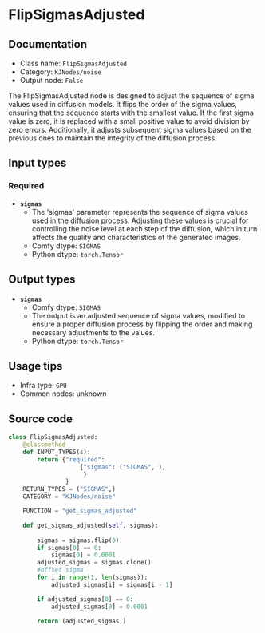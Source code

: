 # FlipSigmasAdjusted
## Documentation
- Class name: `FlipSigmasAdjusted`
- Category: `KJNodes/noise`
- Output node: `False`

The FlipSigmasAdjusted node is designed to adjust the sequence of sigma values used in diffusion models. It flips the order of the sigma values, ensuring that the sequence starts with the smallest value. If the first sigma value is zero, it is replaced with a small positive value to avoid division by zero errors. Additionally, it adjusts subsequent sigma values based on the previous ones to maintain the integrity of the diffusion process.
## Input types
### Required
- **`sigmas`**
    - The 'sigmas' parameter represents the sequence of sigma values used in the diffusion process. Adjusting these values is crucial for controlling the noise level at each step of the diffusion, which in turn affects the quality and characteristics of the generated images.
    - Comfy dtype: `SIGMAS`
    - Python dtype: `torch.Tensor`
## Output types
- **`sigmas`**
    - Comfy dtype: `SIGMAS`
    - The output is an adjusted sequence of sigma values, modified to ensure a proper diffusion process by flipping the order and making necessary adjustments to the values.
    - Python dtype: `torch.Tensor`
## Usage tips
- Infra type: `GPU`
- Common nodes: unknown


## Source code
```python
class FlipSigmasAdjusted:
    @classmethod
    def INPUT_TYPES(s):
        return {"required":
                    {"sigmas": ("SIGMAS", ),
                     }
                }
    RETURN_TYPES = ("SIGMAS",)
    CATEGORY = "KJNodes/noise"

    FUNCTION = "get_sigmas_adjusted"

    def get_sigmas_adjusted(self, sigmas):
        
        sigmas = sigmas.flip(0)
        if sigmas[0] == 0:
            sigmas[0] = 0.0001
        adjusted_sigmas = sigmas.clone()
        #offset sigma
        for i in range(1, len(sigmas)):
            adjusted_sigmas[i] = sigmas[i - 1]

        if adjusted_sigmas[0] == 0:
            adjusted_sigmas[0] = 0.0001  
        
        return (adjusted_sigmas,)

```
